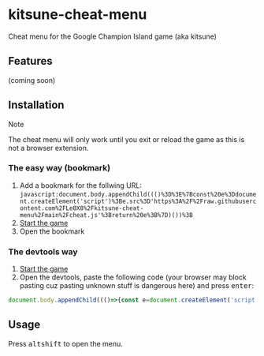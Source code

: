 # kitsune-cheat-menu
Cheat menu for the Google Champion Island game (aka kitsune)

## Features

(coming soon)

## Installation

> [!NOTE]
> The cheat menu will only work until you exit or reload the game as this is not a browser extension.

### The easy way (bookmark)

1. Add a bookmark for the follwing URL: `javascript:document.body.appendChild((()%3D%3E%7Bconst%20e%3Ddocument.createElement('script')%3Be.src%3D'https%3A%2F%2Fraw.githubusercontent.com%2FLe0X8%2Fkitsune-cheat-menu%2Fmain%2Fcheat.js'%3Breturn%20e%3B%7D)())%3B`
3. [Start the game](https://www.google.com/logos/2020/kitsune/rc7/kitsune20.html)
4. Open the bookmark

### The devtools way

1. [Start the game](https://www.google.com/logos/2020/kitsune/rc7/kitsune20.html)
2. Open the devtools, paste the following code (your browser may block pasting cuz pasting unknown stuff is dangerous here) and press <kbd>enter</kbd>:

```js
document.body.appendChild((()=>{const e=document.createElement('script');e.src='https://raw.githubusercontent.com/Le0X8/kitsune-cheat-menu/main/cheat.js';return e;})());
```

## Usage

Press <kbd>alt</kbd><kbd>shift</kbd> to open the menu.
